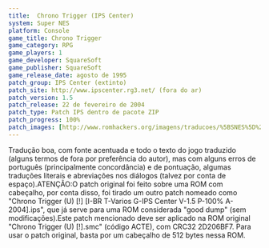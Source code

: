 ```yaml
---
title:  Chrono Trigger (IPS Center)
system: Super NES
platform: Console
game_title: Chrono Trigger
game_category: RPG
game_players: 1
game_developer: SquareSoft
game_publisher: SquareSoft
game_release_date: agosto de 1995
patch_group: IPS Center (extinto)
patch_site: http://www.ipscenter.rg3.net/ (fora do ar)
patch_version: 1.5
patch_release: 22 de fevereiro de 2004
patch_type: Patch IPS dentro de pacote ZIP
patch_progress: 100%
patch_images: [http://www.romhackers.org/imagens/traducoes/%5BSNES%5D%20Chrono%20Trigger%20-%20CBT%20e%20IPS%20Center%20-%201.png,http://www.romhackers.org/imagens/traducoes/%5BSNES%5D%20Chrono%20Trigger%20-%20IPS%20Center%20-%202.png,http://www.romhackers.org/imagens/traducoes/%5BSNES%5D%20Chrono%20Trigger%20-%20IPS%20Center%20-%203.png]
---
```

Tradução boa, com fonte acentuada e todo o texto do jogo traduzido (alguns termos de fora por preferência do autor), mas com alguns erros de português (principalmente concordância) e de pontuação, algumas traduções literais e abreviações nos diálogos (talvez por conta de espaço).ATENÇÃO:O patch original foi feito sobre uma ROM com cabeçalho, por conta disso, foi tirado um outro patch nomeado como "Chrono Trigger (U) [!] [I-BR T-Varios G-IPS Center V-1.5 P-100% A-2004].ips", que já serve para uma ROM considerada "good dump" (sem modificações).Este patch mencionado deve ser aplicado na ROM original "Chrono Trigger (U) [!].smc" (código ACTE), com CRC32 2D206BF7. Para usar o patch original, basta por um cabeçalho de 512 bytes nessa ROM.